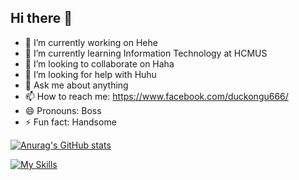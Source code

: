 ## Hi there 👋

<!--
**ductruonghoc/ductruonghoc** is a ✨ _special_ ✨ repository because its `README.md` (this file) appears on your GitHub profile.

Here are some ideas to get you started:
-->
- 🔭 I’m currently working on Hehe
- 🌱 I’m currently learning Information Technology at HCMUS
- 👯 I’m looking to collaborate on Haha
- 🤔 I’m looking for help with Huhu
- 💬 Ask me about anything
- 📫 How to reach me: https://www.facebook.com/duckongu666/
- 😄 Pronouns: Boss
- ⚡ Fun fact: Handsome

[![Anurag's GitHub stats](https://github-readme-stats.vercel.app/api?username=ductruonghoc&theme=transparent&bg_color=DEG,ffe259,ffa751)](https://github.com/anuraghazra/github-readme-stats)

<!--[![GitHub Streak](https://streak-stats.demolab.com/?user=ductruonghoc)](https://git.io/streak-stats)-->

[![My Skills](https://skillicons.dev/icons?i=js,html,css,c,cs,cpp,docker,dotnet,gcp,git,github,githubactions,gmail,go,heroku,md,mysql,nextjs,nodejs,notion,npm,postgres,postman,py,react,redux,stackoverflow,sublime,sklearn,selenium,svg,ts,twitter,ubuntu,vercel,visualstudio,vscode,wordpress)](https://skillicons.dev)
